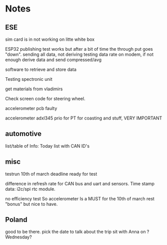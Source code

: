# Notes

## ESE

sim card is in
not working on litte white box

ESP32 publishing test
works but after a bit of time the through put goes "down".
sending all data, not deriving
testing data rate on modem, if not enough derive data and send compressed/avg

software to retrieve and store data

Testing spectronic unit

get materials from vladimirs

Check screen code for steering wheel.

accelerometer pcb faulty

accelerometer adxl345 prio for PT for coasting and stuff, VERY IMPORTANT

## automotive

list/table of Info: Today
list with CAN ID's

## misc

testrun 10th of march deadline ready for test

difference in refresh rate for CAN bus and uart and sensors.
Time stamp data: i2c/spi rtc module.

no efficiency test
So accelerometer Is a MUST for the 10th of march
rest "bonus" but nice to have.

## Poland

good to be there.
pick the date to talk about the trip
sit with Anna on ?Wednesday?

